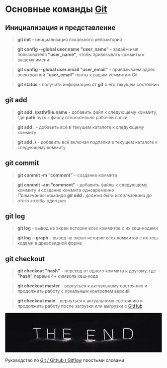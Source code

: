 # __Основные команды [Git](https://git-scm.com/download/win "скачать для Windows")__

 ## __Инициализация и представление__

> **git init** - инициализация локального репозитория

> **git config --global user.name "user_name"** - задаём имя пользователя __"user_name"__, чтобы привязывать коммиты к вашему имени

> **git config --global user.email "user_email"** - привязываем адрес электронной __"user_email"__ почты к вашим коммитам Git

> **git status** - получить информацию от __git__ о его текущем состоянии

## __git add__

> **git add .\path\file.name** - добавить файл к следующему коммиту, где __path__ путь к файлу относительно рабочей папки

> **git add .** - добавить всё в текущем каталоге к следующему коммиту

> **git add .\​** - добавить всё включая подпапки в текущем каталоге к следующему коммиту

## __git commit__

> **git commit -m “comment”** - создание коммита

> **git commit -am “comment”** -  добавить файлы к следующему коммиту и создание коммита одновременно  
_Примечание: команда __git add .__ должна быть использована до этого хотябы один раз_

## __git log__

> **git log** - вывод на экран истории всех коммитов с их хеш-кодами

> **git log --graph** - вывод на экран истории всех коммитов с их хеш-кодами в древовидной форме

## __git checkout__

> **git checkout "hash"** - переход от одного коммита к другому, где __"hash"__ первые 4+ символа хеш-кода

> **git checkout master** - вернуться к актуальному состоянию и продолжить работу с локальным контролем версий

> **git checkout main** - вернуться к актуальному состоянию и продолжить работу после загрузки или выгрузки с [GitHub](https://github.com/)

![THE END](./images/the_end.jpg "продолжение на следующем задании")

 Руководство по [Git / Github / Gitflow](https://proglib.io/p/git-github-gitflow/ "ссылка") простыми словами